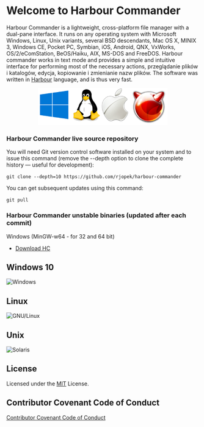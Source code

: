 # Welcome to Harbour Commander

Harbour Commander is a lightweight, cross-platform file manager with a dual-pane interface. It runs on any operating system with Microsoft Windows, Linux, Unix variants, several BSD descendants, Mac OS X, MINIX 3, Windows CE, Pocket PC, Symbian, iOS, Android, QNX, VxWorks, OS/2/eComStation, BeOS/Haiku, AIX, MS-DOS and FreeDOS. Harbour commander works in text mode and provides a simple and intuitive interface for performing most of the necessary actions, przeglądanie plików i katalogów, edycja, kopiowanie i zmienianie nazw plików. The software was written in
[Harbour](https://github.com/harbour/core) language, and is thus very fast.

<p align="center"><a href="https://harbour.github.io/"><img src="docs/img/os.png"/></a></p>

### Harbour Commander live source repository

You will need Git version control software installed on your system and to issue this command (remove the --depth option to clone the complete history — useful for development):

    git clone --depth=10 https://github.com/rjopek/harbour-commander

You can get subsequent updates using this command:

    git pull


### Harbour Commander unstable binaries (updated after each commit)

Windows (MinGW-w64 - for 32 and 64 bit)
- [ Download HC ](https://github.com/rjopek/harbour-commander/releases/download/demo/hc.zip)


## Windows 10
![Windows](http://harbour.pl/img/hc_windows.png "Windows 10 desktop")

## Linux
![GNU/Linux](http://harbour.pl/img/hc_linux.png "With family Linux Ubuntu desktop, based on GNOME")

## Unix
![Solaris](http://harbour.pl/img/hc_solaris.png "Solaris desktop GNOME")

## License
Licensed under the [MIT](LICENSE) License.

## Contributor Covenant Code of Conduct
[Contributor Covenant Code of Conduct](.github/CODE_OF_CONDUCT.md)